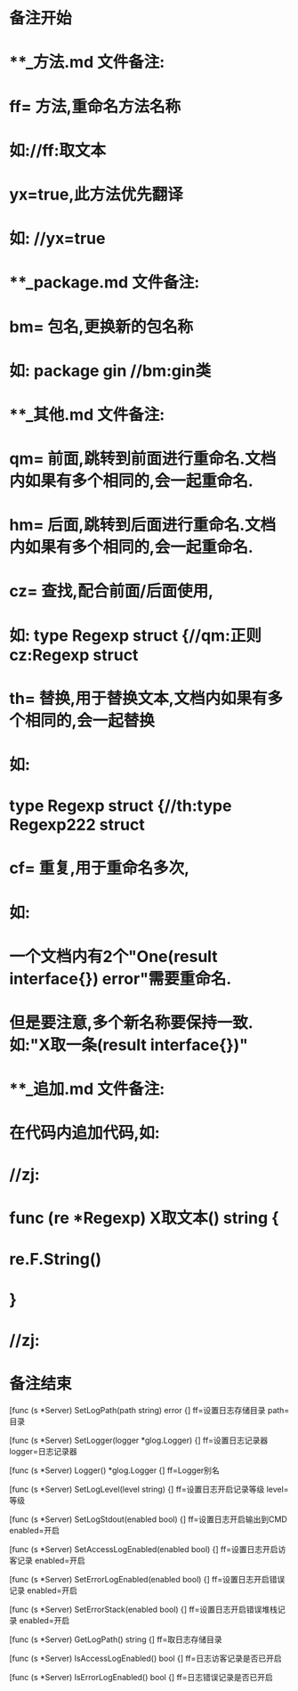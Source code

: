 # 备注开始
# **_方法.md 文件备注:
# ff= 方法,重命名方法名称
# 如://ff:取文本
#
# yx=true,此方法优先翻译
# 如: //yx=true


# **_package.md 文件备注:
# bm= 包名,更换新的包名称 
# 如: package gin //bm:gin类


# **_其他.md 文件备注:
# qm= 前面,跳转到前面进行重命名.文档内如果有多个相同的,会一起重命名.
# hm= 后面,跳转到后面进行重命名.文档内如果有多个相同的,会一起重命名.
# cz= 查找,配合前面/后面使用,
# 如: type Regexp struct {//qm:正则 cz:Regexp struct
#
# th= 替换,用于替换文本,文档内如果有多个相同的,会一起替换
# 如:
# type Regexp struct {//th:type Regexp222 struct
#
# cf= 重复,用于重命名多次,
# 如: 
# 一个文档内有2个"One(result interface{}) error"需要重命名.
# 但是要注意,多个新名称要保持一致. 如:"X取一条(result interface{})"


# **_追加.md 文件备注:
# 在代码内追加代码,如:
# //zj:
# func (re *Regexp) X取文本() string { 
#    re.F.String()
# }
# //zj:
# 备注结束

[func (s *Server) SetLogPath(path string) error {]
ff=设置日志存储目录
path=目录

[func (s *Server) SetLogger(logger *glog.Logger) {]
ff=设置日志记录器
logger=日志记录器

[func (s *Server) Logger() *glog.Logger {]
ff=Logger别名

[func (s *Server) SetLogLevel(level string) {]
ff=设置日志开启记录等级
level=等级

[func (s *Server) SetLogStdout(enabled bool) {]
ff=设置日志开启输出到CMD
enabled=开启

[func (s *Server) SetAccessLogEnabled(enabled bool) {]
ff=设置日志开启访客记录
enabled=开启

[func (s *Server) SetErrorLogEnabled(enabled bool) {]
ff=设置日志开启错误记录
enabled=开启

[func (s *Server) SetErrorStack(enabled bool) {]
ff=设置日志开启错误堆栈记录
enabled=开启

[func (s *Server) GetLogPath() string {]
ff=取日志存储目录

[func (s *Server) IsAccessLogEnabled() bool {]
ff=日志访客记录是否已开启

[func (s *Server) IsErrorLogEnabled() bool {]
ff=日志错误记录是否已开启
